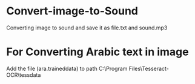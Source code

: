 # Convert-image-to-Sound
Converting image to sound and save it as file.txt and sound.mp3

# For Converting Arabic text in image
Add the file (ara.traineddata) to path C:\Program Files\Tesseract-OCR\tessdata

